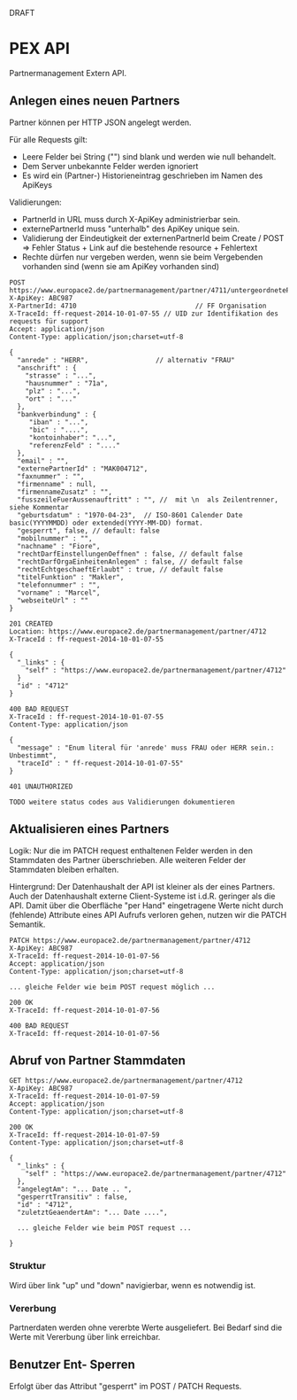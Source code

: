 DRAFT

# PEX API
Partnermanagement Extern API.

## Anlegen eines neuen Partners

Partner können per HTTP JSON angelegt werden.

Für alle Requests gilt:

- Leere Felder bei String ("") sind blank und werden wie null behandelt.
- Dem Server unbekannte Felder werden ignoriert
- Es wird ein (Partner-) Historieneintrag geschrieben im Namen des ApiKeys

Validierungen:

- PartnerId in URL muss durch X-ApiKey administrierbar sein.
- externePartnerId muss "unterhalb" des ApiKey unique sein.
- Validierung der Eindeutigkeit der externenPartnerId beim Create / POST => Fehler Status + Link auf die bestehende resource + Fehlertext
- Rechte dürfen nur vergeben werden, wenn sie beim Vergebenden vorhanden sind (wenn sie am ApiKey vorhanden sind)


```
POST https://www.europace2.de/partnermanagement/partner/4711/untergeordnetePartner
X-ApiKey: ABC987
X-PartnerId: 4710                              // FF Organisation
X-TraceId: ff-request-2014-10-01-07-55 // UID zur Identifikation des requests für support
Accept: application/json
Content-Type: application/json;charset=utf-8

{
  "anrede" : "HERR",                 // alternativ "FRAU"
  "anschrift" : {
    "strasse" : "...",
    "hausnummer" : "71a",
    "plz" : "...",
    "ort" : "..."
  },
  "bankverbindung" : {
     "iban" : "...",
     "bic" : "....",
     "kontoinhaber": "...",
     "referenzFeld" : "...."
  },
  "email" : "",  
  "externePartnerId" : "MAK004712",
  "faxnummer" : "",
  "firmenname" : null,
  "firmennameZusatz" : "",
  "fusszeileFuerAussenauftritt" : "", //  mit \n  als Zeilentrenner, siehe Kommentar
  "geburtsdatum" : "1970-04-23",  // ISO-8601 Calender Date basic(YYYYMMDD) oder extended(YYYY-MM-DD) format.
  "gesperrt", false, // default: false
  "mobilnummer" : "",
  "nachname" : "Fiore",
  "rechtDarfEinstellungenOeffnen" : false, // default false
  "rechtDarfOrgaEinheitenAnlegen" : false, // default false
  "rechtEchtgeschaeftErlaubt" : true, // default false
  "titelFunktion" : "Makler",
  "telefonnummer" : "",
  "vorname" : "Marcel",
  "webseiteUrl" : ""
}
```

```
201 CREATED
Location: https://www.europace2.de/partnermanagement/partner/4712
X-TraceId : ff-request-2014-10-01-07-55

{
  "_links" : {
    "self" : "https://www.europace2.de/partnermanagement/partner/4712"
  }
  "id" : "4712"
}
```

```
400 BAD REQUEST
X-TraceId : ff-request-2014-10-01-07-55
Content-Type: application/json

{
  "message" : "Enum literal für 'anrede' muss FRAU oder HERR sein.: Unbestimmt",
  "traceId" : " ff-request-2014-10-01-07-55"
}
```

```
401 UNAUTHORIZED
```

```
TODO weitere status codes aus Validierungen dokumentieren
```

## Aktualisieren eines Partners

Logik: Nur die im PATCH request enthaltenen Felder werden in den Stammdaten des Partner überschrieben. Alle weiteren Felder der Stammdaten bleiben erhalten.

Hintergrund: Der Datenhaushalt der API ist kleiner als der eines Partners. Auch der Datenhaushalt externe Client-Systeme ist i.d.R. geringer als die API. Damit über die Oberfläche "per Hand" eingetragene Werte nicht durch (fehlende) Attribute eines API Aufrufs verloren gehen, nutzen wir die PATCH Semantik.

```
PATCH https://www.europace2.de/partnermanagement/partner/4712
X-ApiKey: ABC987
X-TraceId: ff-request-2014-10-01-07-56
Accept: application/json
Content-Type: application/json;charset=utf-8

... gleiche Felder wie beim POST request möglich ...
```

```
200 OK
X-TraceId: ff-request-2014-10-01-07-56
```

```
400 BAD REQUEST
X-TraceId: ff-request-2014-10-01-07-56
```

## Abruf von Partner Stammdaten


```
GET https://www.europace2.de/partnermanagement/partner/4712
X-ApiKey: ABC987
X-TraceId: ff-request-2014-10-01-07-59
Accept: application/json
Content-Type: application/json;charset=utf-8

200 OK
X-TraceId: ff-request-2014-10-01-07-59
Content-Type: application/json;charset=utf-8

{
  "_links" : {
    "self" : "https://www.europace2.de/partnermanagement/partner/4712"
  },
  "angelegtAm": "... Date .. ",
  "gesperrtTransitiv" : false,
  "id" : "4712",
  "zuletztGeaendertAm": "... Date ....",

  ... gleiche Felder wie beim POST request ...

}
```

### Struktur

Wird über link "up" und "down" navigierbar, wenn es notwendig ist.

### Vererbung

Partnerdaten werden ohne vererbte Werte ausgeliefert. Bei Bedarf sind die Werte mit Vererbung über link erreichbar.


## Benutzer Ent- Sperren

Erfolgt über das Attribut "gesperrt" im POST / PATCH Requests.

